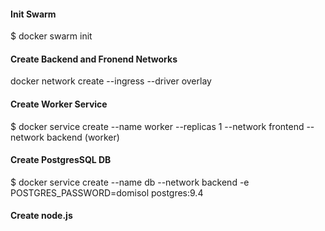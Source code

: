 #### Init Swarm

$ docker swarm init 


#### Create Backend and Fronend Networks 


docker network create --ingress --driver overlay


#### Create Worker Service 

$ docker service create --name worker --replicas 1 --network frontend --network backend (worker)


#### Create PostgresSQL DB

$ docker service create --name db --network backend -e POSTGRES_PASSWORD=domisol postgres:9.4

#### Create node.js



